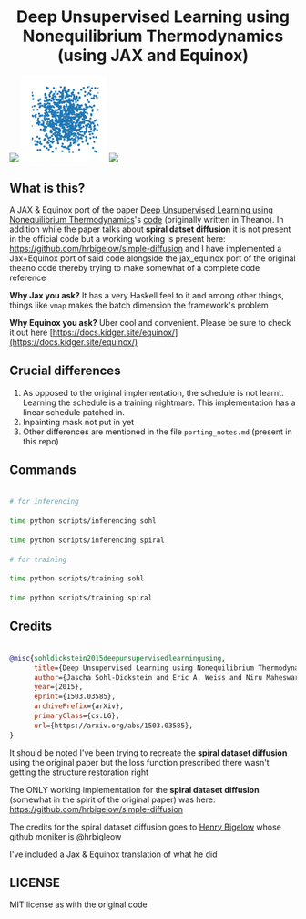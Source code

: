 <h1 align='center'> Deep Unsupervised Learning using Nonequilibrium Thermodynamics (using JAX and Equinox)</h1>

<p float="left">
  <img src="./resources/polished_mnist.gif" width="30%" />
  <img src="./resources/scatter.gif" width="30%" />
  <img src="./resources/polished_cifar.gif" width="30%" />
</p>

## What is this? 

A JAX & Equinox port of the paper [Deep Unsupervised Learning using Nonequilibrium Thermodynamics](https://arxiv.org/abs/1503.03585)'s [code](https://github.com/Sohl-Dickstein/Diffusion-Probabilistic-Models) (originally written in Theano). In addition while the paper talks about **spiral datset diffusion** it is not present in the official code but a working working is present here: https://github.com/hrbigelow/simple-diffusion  and I have implemented a Jax+Equinox port of said code alongside the jax_equinox port of the original theano code thereby trying to make somewhat of a complete code reference

**Why Jax you ask?** It has a very Haskell feel to it and among other things, things like `vmap` makes the batch dimension the framework's problem

**Why Equinox you ask?** Uber cool and convenient. Please be sure to check it out here [https://docs.kidger.site/equinox/](https://docs.kidger.site/equinox/) 


## Crucial differences

1. As opposed to the original implementation, the schedule is not learnt. Learning the schedule is a training nightmare. This implementation has a linear schedule patched in.
2. Inpainting mask not put in yet
3. Other differences are mentioned in the file `porting_notes.md` (present in this repo)


## Commands

```bash

# for inferencing

time python scripts/inferencing sohl

time python scripts/inferencing spiral

# for training

time python scripts/training sohl

time python scripts/training spiral

```


## Credits

```bibtex

@misc{sohldickstein2015deepunsupervisedlearningusing,
      title={Deep Unsupervised Learning using Nonequilibrium Thermodynamics}, 
      author={Jascha Sohl-Dickstein and Eric A. Weiss and Niru Maheswaranathan and Surya Ganguli},
      year={2015},
      eprint={1503.03585},
      archivePrefix={arXiv},
      primaryClass={cs.LG},
      url={https://arxiv.org/abs/1503.03585}, 
}

```

It should be noted I've been trying to recreate the **spiral dataset diffusion** using the original paper
but the loss function prescribed there wasn't getting the structure restoration right

The ONLY working implementation for the **spiral dataset diffusion** (somewhat in the spirit of the original paper) was here: https://github.com/hrbigelow/simple-diffusion

The credits for the spiral dataset diffusion goes to [Henry Bigelow](https://github.com/hrbigelow) whose github moniker is @hrbigleow

I've included a Jax & Equinox translation of what he did


## LICENSE

MIT license as with the original code
